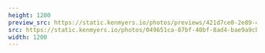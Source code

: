 ```yaml
---
height: 1200
preview_src: https://static.kenmyers.io/photos/previews/421d7ce0-2e89-4dfc-a3fa-06fe42fdb4aa.webp
src: https://static.kenmyers.io/photos/049651ca-87bf-40bf-8ad4-bae9a9cb0b6b.jpeg
width: 1200
---
```

